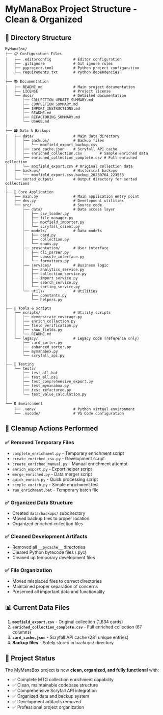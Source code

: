 # MyManaBox Project Structure - Clean & Organized

## 📁 Directory Structure

```text
MyManaBox/
├── 📋 Configuration Files
│   ├── .editorconfig          # Editor configuration
│   ├── .gitignore             # Git ignore rules
│   ├── pyproject.toml         # Python project configuration
│   └── requirements.txt       # Python dependencies
│
├── 📚 Documentation
│   ├── README.md              # Main project documentation
│   ├── LICENSE                # Project license
│   └── docs/                  # Detailed documentation
│       ├── COLLECTION_UPDATE_SUMMARY.md
│       ├── COMPLETION_SUMMARY.md
│       ├── IMPORT_INSTRUCTIONS.md
│       ├── README.md
│       ├── REFACTORING_SUMMARY.md
│       └── USAGE.md
│
├── 🗃️ Data & Backups
│   ├── data/                  # Main data directory
│   │   ├── backups/           # Backup files
│   │   │   └── moxfield_export_backup.csv
│   │   ├── card_cache.json    # Scryfall API cache
│   │   ├── enriched_collection.csv        # Sample enriched data
│   │   ├── enriched_collection_complete.csv # Full enriched collection
│   │   └── moxfield_export.csv # Original collection data
│   ├── backups/               # Historical backups
│   │   └── moxfield_export.csv.backup_20250704_223533
│   └── sorted_output/         # Output directory for sorted collections
│
├── 🧠 Core Application
│   ├── main.py                # Main application entry point
│   ├── dev.py                 # Development utilities
│   └── src/                   # Source code
│       ├── data/              # Data access layer
│       │   ├── csv_loader.py
│       │   ├── file_manager.py
│       │   ├── moxfield_importer.py
│       │   └── scryfall_client.py
│       ├── models/            # Data models
│       │   ├── card.py
│       │   ├── collection.py
│       │   └── enums.py
│       ├── presentation/      # User interface
│       │   ├── cli_parser.py
│       │   ├── console_interface.py
│       │   └── formatters.py
│       ├── services/          # Business logic
│       │   ├── analytics_service.py
│       │   ├── collection_service.py
│       │   ├── import_service.py
│       │   ├── search_service.py
│       │   └── sorting_service.py
│       └── utils/             # Utilities
│           ├── constants.py
│           └── helpers.py
│
├── 🔧 Tools & Scripts
│   ├── scripts/               # Utility scripts
│   │   ├── demonstrate_coverage.py
│   │   ├── enrich_collection.py
│   │   ├── field_verification.py
│   │   ├── show_fields.py
│   │   └── README.md
│   └── legacy/                # Legacy code (reference only)
│       ├── card_sorter.py
│       ├── enhanced_sorter.py
│       ├── mymanabox.py
│       └── scryfall_api.py
│
├── 🧪 Testing
│   └── tests/
│       ├── test_all.bat
│       ├── test_all.ps1
│       ├── test_comprehensive_export.py
│       ├── test_mymanabox.py
│       ├── test_refactored.py
│       └── test_value_calculation.py
│
└── 🔒 Environment
    ├── .venv/                 # Python virtual environment
    └── .vscode/               # VS Code configuration
```

## 🧹 Cleanup Actions Performed

### ✅ Removed Temporary Files

- `complete_enrichment.py` - Temporary enrichment script
- `create_enriched_csv.py` - Development script
- `create_enriched_manual.py` - Manual enrichment attempt
- `enrich_export.py` - Export helper script
- `merge_enriched.py` - Data merger script
- `quick_enrich.py` - Quick processing script
- `simple_enrich.py` - Simple enrichment test
- `run_enrichment.bat` - Temporary batch file

### ✅ Organized Data Structure

- Created `data/backups/` subdirectory
- Moved backup files to proper location
- Organized enriched collection files

### ✅ Cleaned Development Artifacts

- Removed all `__pycache__` directories
- Cleared Python bytecode files (.pyc)
- Cleaned up temporary development files

### ✅ File Organization

- Moved misplaced files to correct directories
- Maintained proper separation of concerns
- Preserved all important data and functionality

## 📊 Current Data Files

1. **`moxfield_export.csv`** - Original collection (1,834 cards)
2. **`enriched_collection_complete.csv`** - Full enriched collection (67 columns)
3. **`card_cache.json`** - Scryfall API cache (281 unique entries)
4. **Backup files** - Safely stored in backups/ directory

## 🎯 Project Status

The MyManaBox project is now **clean, organized, and fully functional** with:

- ✅ Complete MTG collection enrichment capability
- ✅ Clean, maintainable codebase structure
- ✅ Comprehensive Scryfall API integration
- ✅ Organized data and backup system
- ✅ Development artifacts removed
- ✅ Professional project organization
